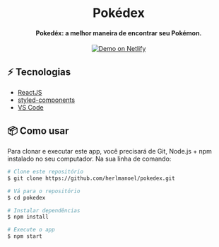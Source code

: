 <h1 align="center"> Pokédex </h1>

<h4 align="center">
  Pokedéx: a melhor maneira de encontrar seu Pokémon.
</h4>



<p align="center">
  <a href="https://angry-bell-3fe9bb.netlify.app/">
    <img alt="Demo on Netlify" src="https://res.cloudinary.com/lukemorales/image/upload/v1563043495/readme_logos/demo_on_netlify_bbuvjz.png">
  </a>
</p>

## :zap: Tecnologias

-  [ReactJS](https://reactjs.org/)
-  [styled-components](https://www.styled-components.com/)
-  [VS Code](https://code.visualstudio.com/)

## :package: Como usar

Para clonar e executar este app, você precisará de Git,  Node.js + npm instalado no seu computador. 
Na sua linha de comando:

```bash
# Clone este repositório
$ git clone https://github.com/herlmanoel/pokedex.git

# Vá para o repositório
$ cd pokedex

# Instalar dependências
$ npm install

# Execute o app
$ npm start
```